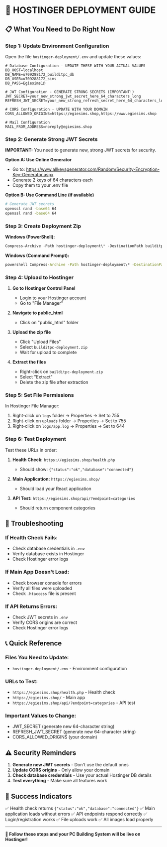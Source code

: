 # 🚀 HOSTINGER DEPLOYMENT GUIDE

## 📋 **What You Need to Do Right Now**

### **Step 1: Update Environment Configuration**

Open the file `hostinger-deployment/.env` and update these values:

```env
# Database Configuration - UPDATE THESE WITH YOUR ACTUAL VALUES
DB_HOST=localhost
DB_NAME=u709288172_builditpc_db
DB_USER=u709288172_sims
DB_PASS=Egiesims1@

# JWT Configuration - GENERATE STRONG SECRETS (IMPORTANT!)
JWT_SECRET=your_new_strong_jwt_secret_here_64_characters_long
REFRESH_JWT_SECRET=your_new_strong_refresh_secret_here_64_characters_long

# CORS Configuration - UPDATE WITH YOUR DOMAIN
CORS_ALLOWED_ORIGINS=https://egiesims.shop,https://www.egiesims.shop

# Mail Configuration
MAIL_FROM_ADDRESS=noreply@egiesims.shop
```

### **Step 2: Generate Strong JWT Secrets**

**IMPORTANT:** You need to generate new, strong JWT secrets for security.

**Option A: Use Online Generator**
- Go to: https://www.allkeysgenerator.com/Random/Security-Encryption-Key-Generator.aspx
- Generate 2 keys of 64 characters each
- Copy them to your .env file

**Option B: Use Command Line (if available)**
```bash
# Generate JWT secrets
openssl rand -base64 64
openssl rand -base64 64
```

### **Step 3: Create Deployment Zip**

**Windows (PowerShell):**
```powershell
Compress-Archive -Path hostinger-deployment\* -DestinationPath builditpc-deployment.zip
```

**Windows (Command Prompt):**
```cmd
powershell Compress-Archive -Path hostinger-deployment\* -DestinationPath builditpc-deployment.zip
```

### **Step 4: Upload to Hostinger**

1. **Go to Hostinger Control Panel**
   - Login to your Hostinger account
   - Go to "File Manager"

2. **Navigate to public_html**
   - Click on "public_html" folder

3. **Upload the zip file**
   - Click "Upload Files"
   - Select `builditpc-deployment.zip`
   - Wait for upload to complete

4. **Extract the files**
   - Right-click on `builditpc-deployment.zip`
   - Select "Extract"
   - Delete the zip file after extraction

### **Step 5: Set File Permissions**

In Hostinger File Manager:
1. Right-click on `logs` folder → Properties → Set to 755
2. Right-click on `uploads` folder → Properties → Set to 755
3. Right-click on `logs/app.log` → Properties → Set to 644

### **Step 6: Test Deployment**

Test these URLs in order:

1. **Health Check:** `https://egiesims.shop/health.php`
   - Should show: `{"status":"ok","database":"connected"}`

2. **Main Application:** `https://egiesims.shop/`
   - Should load your React application

3. **API Test:** `https://egiesims.shop/api/?endpoint=categories`
   - Should return component categories

## 🔧 **Troubleshooting**

### **If Health Check Fails:**
- Check database credentials in `.env`
- Verify database exists in Hostinger
- Check Hostinger error logs

### **If Main App Doesn't Load:**
- Check browser console for errors
- Verify all files were uploaded
- Check `.htaccess` file is present

### **If API Returns Errors:**
- Check JWT secrets in `.env`
- Verify CORS origins are correct
- Check Hostinger error logs

## 📞 **Quick Reference**

### **Files You Need to Update:**
- `hostinger-deployment/.env` - Environment configuration

### **URLs to Test:**
- `https://egiesims.shop/health.php` - Health check
- `https://egiesims.shop/` - Main app
- `https://egiesims.shop/api/?endpoint=categories` - API test

### **Important Values to Change:**
- JWT_SECRET (generate new 64-character string)
- REFRESH_JWT_SECRET (generate new 64-character string)
- CORS_ALLOWED_ORIGINS (your domain)

## ⚠️ **Security Reminders**

1. **Generate new JWT secrets** - Don't use the default ones
2. **Update CORS origins** - Only allow your domain
3. **Check database credentials** - Use your actual Hostinger DB details
4. **Test everything** - Make sure all features work

## 🎯 **Success Indicators**

✅ Health check returns `{"status":"ok","database":"connected"}`
✅ Main application loads without errors
✅ API endpoints respond correctly
✅ Login/registration works
✅ File uploads work
✅ All images load properly

---

**🚀 Follow these steps and your PC Building System will be live on Hostinger!**
